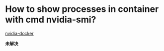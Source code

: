 # How to show processes in container with cmd nvidia-smi?

[nvidia-docker](https://github.com/NVIDIA/nvidia-docker/issues/179)

**未解决**